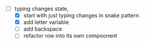 - [ ] typing changes state,
  - [x] start with just typing changes in snake pattern
  - [x] add letter variable
  - [ ] add backspace
  - [ ] refactor row into its own compoonent
